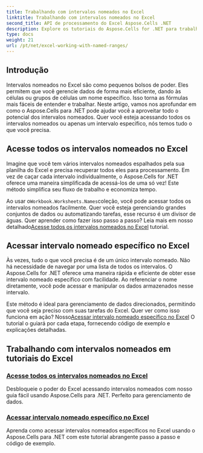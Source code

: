 ```yaml
---
title: Trabalhando com intervalos nomeados no Excel
linktitle: Trabalhando com intervalos nomeados no Excel
second_title: API de processamento do Excel Aspose.Cells .NET
description: Explore os tutoriais do Aspose.Cells for .NET para trabalhar com intervalos nomeados no Excel. Aprenda como acessar todos os intervalos nomeados ou intervalos nomeados específicos com guias passo a passo.
type: docs
weight: 21
url: /pt/net/excel-working-with-named-ranges/
---
```

## Introdução

Intervalos nomeados no Excel são como pequenos bolsos de poder. Eles permitem que você gerencie dados de forma mais eficiente, dando às células ou grupos de células um nome específico. Isso torna as fórmulas mais fáceis de entender e trabalhar. Neste artigo, vamos nos aprofundar em como o Aspose.Cells para .NET pode ajudar você a aproveitar todo o potencial dos intervalos nomeados. Quer você esteja acessando todos os intervalos nomeados ou apenas um intervalo específico, nós temos tudo o que você precisa.

## Acesse todos os intervalos nomeados no Excel

Imagine que você tem vários intervalos nomeados espalhados pela sua planilha do Excel e precisa recuperar todos eles para processamento. Em vez de caçar cada intervalo individualmente, o Aspose.Cells for .NET oferece uma maneira simplificada de acessá-los de uma só vez! Este método simplifica seu fluxo de trabalho e economiza tempo.

 Ao usar o`Workbook.Worksheets.Names`coleção, você pode acessar todos os intervalos nomeados facilmente. Quer você esteja gerenciando grandes conjuntos de dados ou automatizando tarefas, esse recurso é um divisor de águas. Quer aprender como fazer isso passo a passo? Leia mais em nosso detalhado[Acesse todos os intervalos nomeados no Excel](./access-all-named-ranges/) tutorial.

## Acessar intervalo nomeado específico no Excel

Às vezes, tudo o que você precisa é de um único intervalo nomeado. Não há necessidade de navegar por uma lista de todos os intervalos. O Aspose.Cells for .NET oferece uma maneira rápida e eficiente de obter esse intervalo nomeado específico com facilidade. Ao referenciar o nome diretamente, você pode acessar e manipular os dados armazenados nesse intervalo.

 Este método é ideal para gerenciamento de dados direcionados, permitindo que você seja preciso com suas tarefas do Excel. Quer ver como isso funciona em ação? Nosso[Acessar intervalo nomeado específico no Excel](./access-specific-named-range/) O tutorial o guiará por cada etapa, fornecendo código de exemplo e explicações detalhadas.

## Trabalhando com intervalos nomeados em tutoriais do Excel
### [Acesse todos os intervalos nomeados no Excel](./access-all-named-ranges/)
Desbloqueie o poder do Excel acessando intervalos nomeados com nosso guia fácil usando Aspose.Cells para .NET. Perfeito para gerenciamento de dados.
### [Acessar intervalo nomeado específico no Excel](./access-specific-named-range/)
Aprenda como acessar intervalos nomeados específicos no Excel usando o Aspose.Cells para .NET com este tutorial abrangente passo a passo e código de exemplo.
